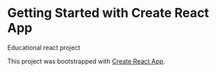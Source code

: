 # Getting Started with Create React App
Educational react project 

This project was bootstrapped with [Create React App](https://github.com/facebook/create-react-app).

